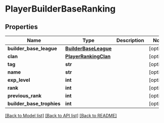 # PlayerBuilderBaseRanking

## Properties
Name | Type | Description | Notes
------------ | ------------- | ------------- | -------------
**builder_base_league** | [**BuilderBaseLeague**](BuilderBaseLeague.md) |  | [optional] 
**clan** | [**PlayerRankingClan**](PlayerRankingClan.md) |  | [optional] 
**tag** | **str** |  | [optional] 
**name** | **str** |  | [optional] 
**exp_level** | **int** |  | [optional] 
**rank** | **int** |  | [optional] 
**previous_rank** | **int** |  | [optional] 
**builder_base_trophies** | **int** |  | [optional] 

[[Back to Model list]](../README.md#documentation-for-models) [[Back to API list]](../README.md#documentation-for-api-endpoints) [[Back to README]](../README.md)

